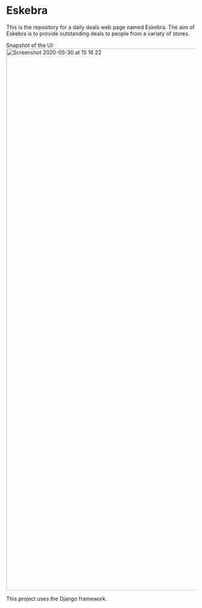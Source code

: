 # Eskebra
This is the repository for a daily deals web page named Eskebra.
The aim of Eskebra is to provide outstanding deals to people from a variaty of stores.

Snapshot of the UI:
<img width="1440" alt="Screenshot 2020-05-30 at 15 16 22" src="https://user-images.githubusercontent.com/41435578/83330782-7e376400-a289-11ea-9f84-5a40c8ec9230.png">

This project uses the Django framework.
